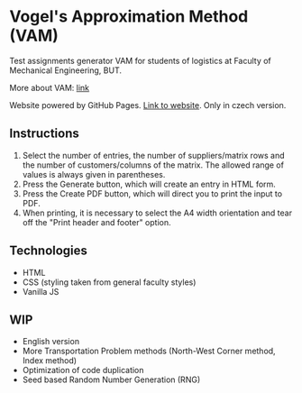 # Vogel's Approximation Method (VAM)

Test assignments generator VAM for students of logistics at Faculty of Mechanical Engineering, BUT.

More about VAM: [link](https://www.geeksforgeeks.org/transportation-problem-set-4-vogels-approximation-method/)

Website powered by GitHub Pages.
[Link to website](https://mu-vut.github.io/). Only in czech version.

## Instructions

1. Select the number of entries, the number of suppliers/matrix rows and the number of customers/columns of the matrix. The allowed range of values is always given in parentheses.
2. Press the Generate button, which will create an entry in HTML form.
3. Press the Create PDF button, which will direct you to print the input to PDF.
4. When printing, it is necessary to select the A4 width orientation and tear off the "Print header and footer" option.

## Technologies

- HTML
- CSS (styling taken from general faculty styles)
- Vanilla JS

## WIP 

- English version
- More Transportation Problem methods (North-West Corner method, Index method)
- Optimization of code duplication
- Seed based Random Number Generation (RNG)
